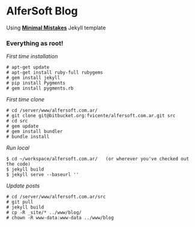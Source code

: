 # AlferSoft Blog

Using **[Minimal Mistakes](http://mmistakes.github.io/minimal-mistakes)** Jekyll template

### Everything as root!

*First time installation*

```
# apt-get update
# apt-get install ruby-full rubygems
# gem install jekyll
# pip install Pygments
# gem install pygments.rb
```

*First time clone*

```
# cd /server/www/alfersoft.com.ar/
# git clone git@bitbucket.org:fvicente/alfersoft.com.ar.git src
# cd src
# gem update
# gem install bundler
# bundle install
```

*Run local*

```
$ cd ~/workspace/alfersoft.com.ar/   (or wherever you've checked out the code)
$ jekyll build
$ jekyll serve --baseurl ''
```

*Update posts*

```
# cd /server/www/alfersoft.com.ar/src
# git pull
# jekyll build
# cp -R _site/* ../www/blog/
# chown -R www-data:www-data ../www/blog
```
